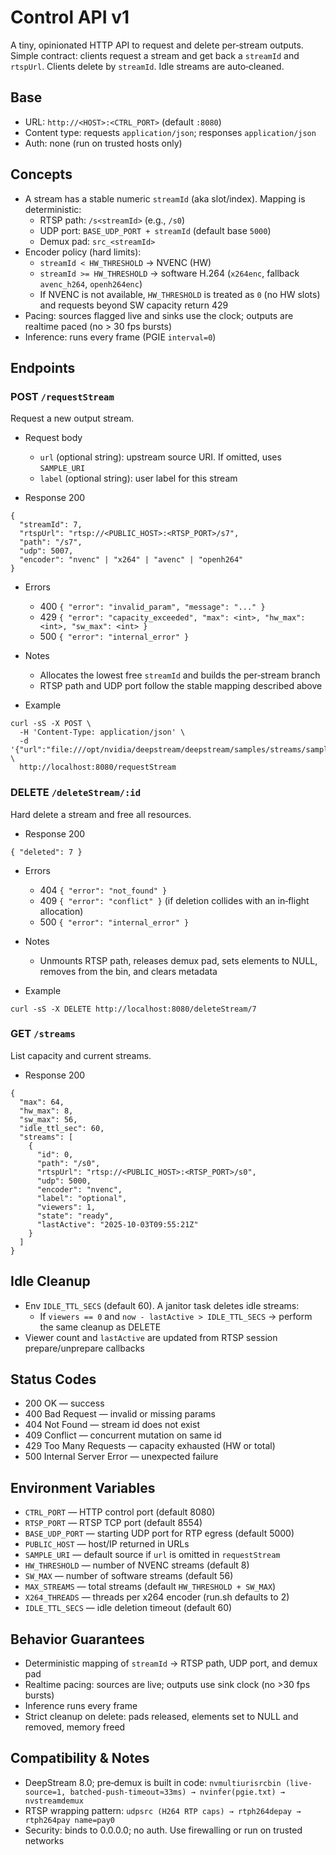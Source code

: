# Control API v1

A tiny, opinionated HTTP API to request and delete per‑stream outputs. Simple contract: clients request a stream and get back a `streamId` and `rtspUrl`. Clients delete by `streamId`. Idle streams are auto‑cleaned.

## Base
- URL: `http://<HOST>:<CTRL_PORT>` (default `:8080`)
- Content type: requests `application/json`; responses `application/json`
- Auth: none (run on trusted hosts only)

## Concepts
- A stream has a stable numeric `streamId` (aka slot/index). Mapping is deterministic:
  - RTSP path: `/s<streamId>` (e.g., `/s0`)
  - UDP port: `BASE_UDP_PORT + streamId` (default base `5000`)
  - Demux pad: `src_<streamId>`
- Encoder policy (hard limits):
  - `streamId < HW_THRESHOLD` → NVENC (HW)
  - `streamId >= HW_THRESHOLD` → software H.264 (`x264enc`, fallback `avenc_h264`, `openh264enc`)
  - If NVENC is not available, `HW_THRESHOLD` is treated as `0` (no HW slots) and requests beyond SW capacity return 429
- Pacing: sources flagged live and sinks use the clock; outputs are realtime paced (no > 30 fps bursts)
- Inference: runs every frame (PGIE `interval=0`)

## Endpoints

### POST `/requestStream`
Request a new output stream.

- Request body
  - `url` (optional string): upstream source URI. If omitted, uses `SAMPLE_URI`
  - `label` (optional string): user label for this stream

- Response 200
```
{
  "streamId": 7,
  "rtspUrl": "rtsp://<PUBLIC_HOST>:<RTSP_PORT>/s7",
  "path": "/s7",
  "udp": 5007,
  "encoder": "nvenc" | "x264" | "avenc" | "openh264"
}
```

- Errors
  - 400 `{ "error": "invalid_param", "message": "..." }`
  - 429 `{ "error": "capacity_exceeded", "max": <int>, "hw_max": <int>, "sw_max": <int> }`
  - 500 `{ "error": "internal_error" }`

- Notes
  - Allocates the lowest free `streamId` and builds the per‑stream branch
  - RTSP path and UDP port follow the stable mapping described above

- Example
```
curl -sS -X POST \
  -H 'Content-Type: application/json' \
  -d '{"url":"file:///opt/nvidia/deepstream/deepstream/samples/streams/sample_1080p_h264.mp4"}' \
  http://localhost:8080/requestStream
```

### DELETE `/deleteStream/:id`
Hard delete a stream and free all resources.

- Response 200
```
{ "deleted": 7 }
```

- Errors
  - 404 `{ "error": "not_found" }`
  - 409 `{ "error": "conflict" }` (if deletion collides with an in‑flight allocation)
  - 500 `{ "error": "internal_error" }`

- Notes
  - Unmounts RTSP path, releases demux pad, sets elements to NULL, removes from the bin, and clears metadata

- Example
```
curl -sS -X DELETE http://localhost:8080/deleteStream/7
```

### GET `/streams`
List capacity and current streams.

- Response 200
```
{
  "max": 64,
  "hw_max": 8,
  "sw_max": 56,
  "idle_ttl_sec": 60,
  "streams": [
    {
      "id": 0,
      "path": "/s0",
      "rtspUrl": "rtsp://<PUBLIC_HOST>:<RTSP_PORT>/s0",
      "udp": 5000,
      "encoder": "nvenc",
      "label": "optional",
      "viewers": 1,
      "state": "ready",
      "lastActive": "2025-10-03T09:55:21Z"
    }
  ]
}
```

## Idle Cleanup
- Env `IDLE_TTL_SECS` (default 60). A janitor task deletes idle streams:
  - If `viewers == 0` and `now - lastActive > IDLE_TTL_SECS` → perform the same cleanup as DELETE
- Viewer count and `lastActive` are updated from RTSP session prepare/unprepare callbacks

## Status Codes
- 200 OK — success
- 400 Bad Request — invalid or missing params
- 404 Not Found — stream id does not exist
- 409 Conflict — concurrent mutation on same id
- 429 Too Many Requests — capacity exhausted (HW or total)
- 500 Internal Server Error — unexpected failure

## Environment Variables
- `CTRL_PORT` — HTTP control port (default 8080)
- `RTSP_PORT` — RTSP TCP port (default 8554)
- `BASE_UDP_PORT` — starting UDP port for RTP egress (default 5000)
- `PUBLIC_HOST` — host/IP returned in URLs
- `SAMPLE_URI` — default source if `url` is omitted in `requestStream`
- `HW_THRESHOLD` — number of NVENC streams (default 8)
- `SW_MAX` — number of software streams (default 56)
- `MAX_STREAMS` — total streams (default `HW_THRESHOLD + SW_MAX`)
- `X264_THREADS` — threads per x264 encoder (run.sh defaults to 2)
- `IDLE_TTL_SECS` — idle deletion timeout (default 60)

## Behavior Guarantees
- Deterministic mapping of `streamId` → RTSP path, UDP port, and demux pad
- Realtime pacing: sources are live; outputs use sink clock (no >30 fps bursts)
- Inference runs every frame
- Strict cleanup on delete: pads released, elements set to NULL and removed, memory freed

## Compatibility & Notes
- DeepStream 8.0; pre‑demux is built in code: `nvmultiurisrcbin (live-source=1, batched-push-timeout≈33ms) → nvinfer(pgie.txt) → nvstreamdemux`
- RTSP wrapping pattern: `udpsrc (H264 RTP caps) → rtph264depay → rtph264pay name=pay0`
- Security: binds to 0.0.0.0; no auth. Use firewalling or run on trusted networks

